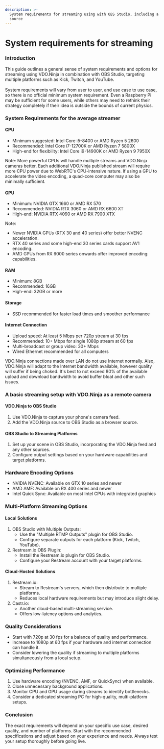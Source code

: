 ```yaml
---
description: >-
  System requirements for streaming using with OBS Studio, including a VDO.Ninja
  source
---
```


# System requirements for streaming

### Introduction

This guide outlines a general sense of system requirements and options for streaming using VDO.Ninja in combination with OBS Studio, targeting multiple platforms such as Kick, Twitch, and YouTube. \
\
System requirements will vary from user to user, and use case to use case, so there is no official minimum system requirement. Even a Raspberry Pi may be sufficient for some users, while others may need to rethink their strategy completely if their idea is outside the bounds of current physics.

### System Requirements for the average streamer

#### CPU

* Minimum suggested: Intel Core i5-8400 or AMD Ryzen 5 2600
* Recommended: Intel Core i7-12700K or AMD Ryzen 7 5800X
* High-end for flexibility: Intel Core i9-14900K or AMD Ryzen 9 7950X

Note: More powerful CPUs will handle multiple streams and VDO.Ninja cameras better. Each additional VDO.Ninja published stream will require more CPU power due to WebRTC's CPU-intensive nature. If using a GPU to accelerate the video encoding, a quad-core computer may also be minimally sufficient.

#### GPU

* Minimum: NVIDIA GTX 1660 or AMD RX 570
* Recommended: NVIDIA RTX 3060 or AMD RX 6600 XT
* High-end: NVIDIA RTX 4090 or AMD RX 7900 XTX

Note:

* Newer NVIDIA GPUs (RTX 30 and 40 series) offer better NVENC acceleration.
* RTX 40 series and some high-end 30 series cards support AV1 encoding.
* AMD GPUs from RX 6000 series onwards offer improved encoding capabilities.

#### RAM

* Minimum: 8GB
* Recommended: 16GB
* High-end: 32GB or more

#### Storage

* SSD recommended for faster load times and smoother performance

#### Internet Connection

* Upload speed: At least 5 Mbps per 720p stream at 30 fps
* Recommended: 10+ Mbps for single 1080p stream at 60 fps
* Multi-broadcast or group video: 30+ Mbps
* Wired Ethernet recommended for all computers

VDO.Ninja connections made over LAN do not use Internet normally. Also, VDO.Ninja will adapt to the Internet bandwidth available, however quality will suffer if being choked. It's best to not exceed 80% of the available upload and download bandwidth to avoid buffer bloat and other such issues.

### A basic streaming setup with VDO.Ninja as a remote camera

#### VDO.Ninja to OBS Studio

1. Use VDO.Ninja to capture your phone's camera feed.
2. Add the VDO.Ninja source to OBS Studio as a browser source.

#### OBS Studio to Streaming Platforms

1. Set up your scene in OBS Studio, incorporating the VDO.Ninja feed and any other sources.
2. Configure output settings based on your hardware capabilities and target platforms.

### Hardware Encoding Options

* NVIDIA NVENC: Available on GTX 10 series and newer
* AMD AMF: Available on RX 400 series and newer
* Intel Quick Sync: Available on most Intel CPUs with integrated graphics

### Multi-Platform Streaming Options

#### Local Solutions

1. OBS Studio with Multiple Outputs:
   * Use the "Multiple RTMP Outputs" plugin for OBS Studio.
   * Configure separate outputs for each platform (Kick, Twitch, YouTube).
2. Restream.io OBS Plugin:
   * Install the Restream.io plugin for OBS Studio.
   * Configure your Restream account with your target platforms.

#### Cloud-Hosted Solutions

1. Restream.io:
   * Stream to Restream's servers, which then distribute to multiple platforms.
   * Reduces local hardware requirements but may introduce slight delay.
2. Castr.io:
   * Another cloud-based multi-streaming service.
   * Offers low-latency options and analytics.

### Quality Considerations

* Start with 720p at 30 fps for a balance of quality and performance.
* Increase to 1080p at 60 fps if your hardware and internet connection can handle it.
* Consider lowering the quality if streaming to multiple platforms simultaneously from a local setup.

### Optimizing Performance

1. Use hardware encoding (NVENC, AMF, or QuickSync) when available.
2. Close unnecessary background applications.
3. Monitor CPU and GPU usage during streams to identify bottlenecks.
4. Consider a dedicated streaming PC for high-quality, multi-platform setups.

### Conclusion

The exact requirements will depend on your specific use case, desired quality, and number of platforms. Start with the recommended specifications and adjust based on your experience and needs. Always test your setup thoroughly before going live.
